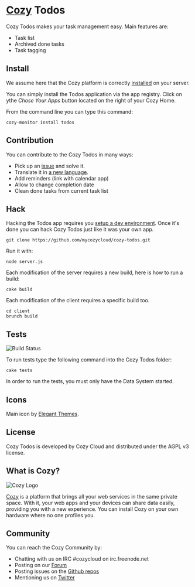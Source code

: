 # [Cozy](http://cozy.io) Todos

Cozy Todos makes your task management easy. Main features are: 

* Task list
* Archived done tasks
* Task tagging

## Install

We assume here that the Cozy platform is correctly [installed](http://cozy.io/host/install.html)
 on your server.

You can simply install the Todos application via the app registry. Click on ythe *Chose Your Apps* button located on the right of your Cozy Home.

From the command line you can type this command:

    cozy-monitor install todos


## Contribution

You can contribute to the Cozy Todos in many ways:

* Pick up an [issue](https://github.com/mycozycloud/cozy-todos/issues?state=open) and solve it.
* Translate it in [a new language](https://github.com/mycozycloud/cozy-todos/tree/master/client/app/locales).
* Add reminders (link with calendar app)
* Allow to change completion date
* Clean done tasks from current task list


## Hack

Hacking the Todos app requires you [setup a dev environment](https://docs.cozy.io/en/hack/getting-started/). Once it's done you can hack Cozy Todos just like it was your own app.

    git clone https://github.com/mycozycloud/cozy-todos.git

Run it with:

    node server.js

Each modification of the server requires a new build, here is how to run a
build:

    cake build

Each modification of the client requires a specific build too.

    cd client
    brunch build

## Tests

![Build
Status](https://travis-ci.org/mycozycloud/cozy-todos.png?branch=master)

To run tests type the following command into the Cozy Todos folder:

    cake tests

In order to run the tests, you must only have the Data System started.

## Icons

Main icon by [Elegant Themes](http://www.elegantthemes.com/blog/freebie-of-the-week/beautiful-flat-icons-for-free).

## License

Cozy Todos is developed by Cozy Cloud and distributed under the AGPL v3 license.

## What is Cozy?

![Cozy Logo](https://raw.github.com/mycozycloud/cozy-setup/gh-pages/assets/images/happycloud.png)

[Cozy](http://cozy.io) is a platform that brings all your web services in the
same private space.  With it, your web apps and your devices can share data
easily, providing you
with a new experience. You can install Cozy on your own hardware where no one
profiles you.

## Community

You can reach the Cozy Community by:

* Chatting with us on IRC #cozycloud on irc.freenode.net
* Posting on our [Forum](https://groups.google.com/forum/?fromgroups#!forum/cozy-cloud)
* Posting issues on the [Github repos](https://github.com/mycozycloud/)
* Mentioning us on [Twitter](http://twitter.com/mycozycloud)
